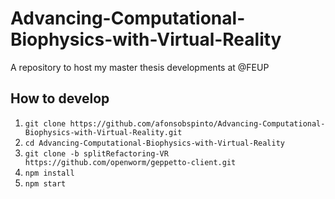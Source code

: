 # Advancing-Computational-Biophysics-with-Virtual-Reality
A repository to host my master thesis developments at @FEUP

## How to develop
1. `git clone https://github.com/afonsobspinto/Advancing-Computational-Biophysics-with-Virtual-Reality.git`
2. `cd Advancing-Computational-Biophysics-with-Virtual-Reality`
3. `git clone -b splitRefactoring-VR https://github.com/openworm/geppetto-client.git`
4. `npm install`
5. `npm start`

